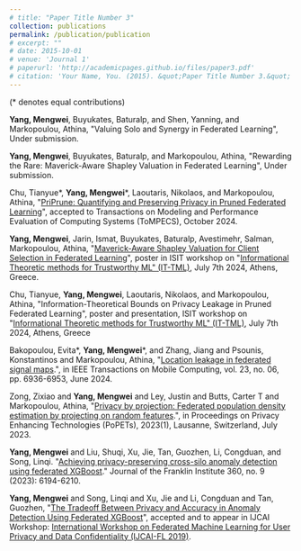 ```yaml
---
# title: "Paper Title Number 3"
collection: publications
permalink: /publication/publication
# excerpt: "" 
# date: 2015-10-01
# venue: 'Journal 1'
# paperurl: 'http://academicpages.github.io/files/paper3.pdf'
# citation: 'Your Name, You. (2015). &quot;Paper Title Number 3.&quot; <i>Journal 1</i>. 1(3).'
---
```



<!-- Publications
====== -->
(* denotes equal contributions)

**Yang, Mengwei**, Buyukates, Baturalp, and Shen, Yanning, and Markopoulou, Athina, "Valuing Solo and Synergy in Federated Learning", Under submission.

**Yang, Mengwei**, Buyukates, Baturalp, and Markopoulou, Athina, "Rewarding the Rare: Maverick-Aware Shapley Valuation in Federated Learning", Under submission.

Chu, Tianyue\*, **Yang, Mengwei**\*, Laoutaris, Nikolaos, and Markopoulou, Athina, "[PriPrune: Quantifying and Preserving Privacy in Pruned Federated Learning](https://doi.org/10.1145/3702241)", accepted to Transactions on Modeling and Performance Evaluation of Computing Systems (ToMPECS), October 2024.

**Yang, Mengwei**, Jarin, Ismat, Buyukates, Baturalp, Avestimehr, Salman, Markopoulou, Athina, "[Maverick-Aware Shapley Valuation for Client Selection in Federated Learning](https://arxiv.org/pdf/2405.12590)", poster in ISIT workshop on "[Informational Theoretic methods for Trustworthy ML" (IT-TML)](https://sites.google.com/view/it-tml2024/schedule?authuser=0), July 7th 2024, Athens, Greece.


Chu, Tianyue, **Yang, Mengwei**, Laoutaris, Nikolaos, and Markopoulou, Athina, "Information-Theoretical Bounds on Privacy Leakage in Pruned Federated Learning", poster and presentation, ISIT workshop on "[Informational Theoretic methods for Trustworthy ML" (IT-TML)](https://sites.google.com/view/it-tml2024/schedule?authuser=0), July 7th 2024, Athens, Greece

Bakopoulou, Evita\*, **Yang, Mengwei**\*, and Zhang, Jiang and Psounis, Konstantinos and Markopoulou, Athina, "[Location leakage in federated signal maps](https://www.computer.org/csdl/journal/tm/2024/06/10315165/1S2UkRgrKMw).", in IEEE Transactions on Mobile Computing, vol. 23, no. 06, pp. 6936-6953, June 2024.

Zong, Zixiao and **Yang, Mengwei** and Ley, Justin and Butts, Carter T and Markopoulou, Athina, "[Privacy by projection: Federated population density estimation by projecting on random features](https://petsymposium.org/popets/2023/popets-2023-0019.pdf).", in Proceedings on Privacy Enhancing Technologies (PoPETs), 2023(1), Lausanne, Switzerland, July 2023.

**Yang, Mengwei** and Liu, Shuqi, Xu, Jie, Tan, Guozhen, Li, Congduan, and Song, Linqi. "[Achieving privacy-preserving cross-silo anomaly detection using federated XGBoost](https://doi.org/10.1016/j.jfranklin.2023.04.002)." Journal of the Franklin Institute 360, no. 9 (2023): 6194-6210.

**Yang, Mengwei** and Song, Linqi and Xu, Jie and Li, Congduan and Tan, Guozhen, "[The Tradeoff Between Privacy and Accuracy in Anomaly Detection Using Federated XGBoost](https://arxiv.org/pdf/1907.07157.pdf)", accepted and to appear in IJCAI Workshop: [International Workshop on Federated Machine Learning for User Privacy and Data Confidentiality (IJCAI-FL 2019)](https://federated-learning.org/fl-ijcai-2019/).